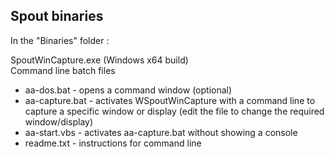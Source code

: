 ## Spout binaries

In the "Binaries" folder :

SpoutWinCapture.exe (Windows x64 build)\
Command line batch files
- aa-dos.bat - opens a command window (optional)
- aa-capture.bat - activates WSpoutWinCapture with a command line to capture a specific window or display (edit the file to change the required window/display)
- aa-start.vbs - activates aa-capture.bat without showing a console
- readme.txt - instructions for command line



